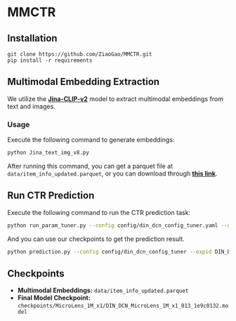 # MMCTR
## Installation
```
git clone https://github.com/ZiaoGao/MMCTR.git
pip install -r requirements
```

## Multimodal Embedding Extraction

We utilize the **[Jina-CLIP-v2](https://huggingface.co/jinaai/jina-clip-v2)** model to extract multimodal embeddings from text and images.

### Usage

Execute the following command to generate embeddings:

```bash
python Jina_text_img_v8.py
```
After running this command, you can get a parquet file at `data/item_info_updated.parquet`, or you can download through **[this link](https://drive.google.com/file/d/10Skum6JAnyvFteqYUZA3ydXlG2XhDuZs/view?usp=sharing)**.

## Run CTR Prediction

Execute the following command to run the CTR prediction task:

```bash
python run_param_tuner.py --config config/din_dcn_config_tuner.yaml --gpu 0
```
And you can use our checkpoints to get the prediction result.
```bash
python prediction.py --config config/din_dcn_config_tuner --expid DIN_DCN_MicroLens_1M_x1_013_1e9c0132  --gpu 0
```

## Checkpoints

- **Multimodal Embeddings:** `data/item_info_updated.parquet`
- **Final Model Checkpoint:** `checkpoints/MicroLens_1M_x1/DIN_DCN_MicroLens_1M_x1_013_1e9c0132.model`

